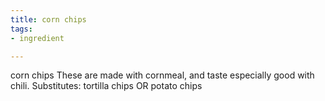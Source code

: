 ```yaml
---
title: corn chips
tags:
- ingredient

---
```

corn chips These are made with cornmeal, and taste especially good with chili. Substitutes: tortilla chips OR potato chips
